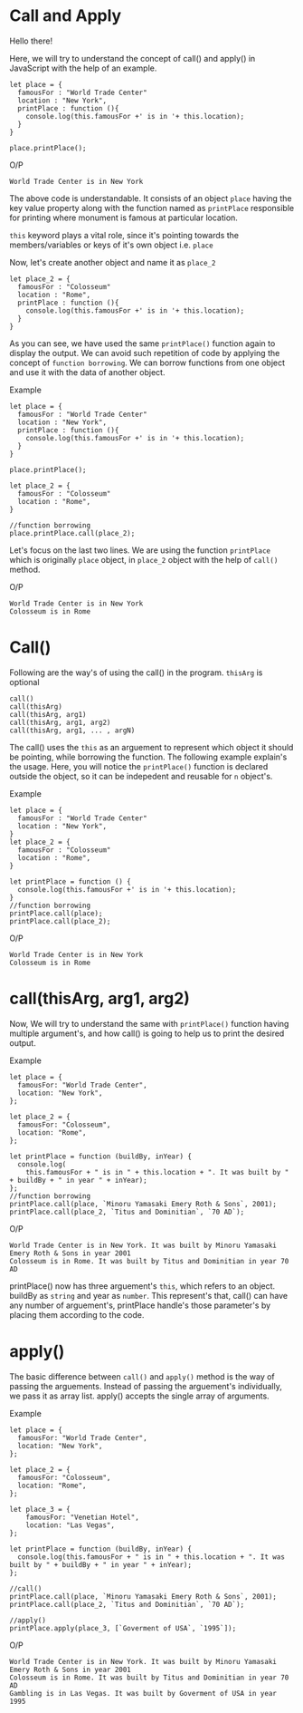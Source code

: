# Call and Apply

Hello there!

Here, we will try to understand the concept of call() and apply() in JavaScript with the help of an example.

```
let place = {
  famousFor : "World Trade Center"
  location : "New York",
  printPlace : function (){
    console.log(this.famousFor +' is in '+ this.location);
  }
}

place.printPlace();
```
O/P
```
World Trade Center is in New York
```
The above code is understandable. It consists of an object ```place``` having the key value property along with the function named as ```printPlace``` responsible for printing where monument is famous at particular location. 

```this``` keyword plays a vital role, since it's pointing towards the members/variables or keys of it's own object i.e. ```place```

Now, let's create another object and name it as ```place_2```

```
let place_2 = {
  famousFor : "Colosseum"
  location : "Rome",
  printPlace : function (){
    console.log(this.famousFor +' is in '+ this.location);
  }
}
```
As you can see, we have used the same ```printPlace()``` function again to display the output. We can avoid such repetition of code by applying the concept of ```function borrowing```. We can borrow functions from one object and use it with the data of another object.

Example
```
let place = {
  famousFor : "World Trade Center"
  location : "New York",
  printPlace : function (){
    console.log(this.famousFor +' is in '+ this.location);
  }
}

place.printPlace();

let place_2 = {
  famousFor : "Colosseum"
  location : "Rome",
}

//function borrowing
place.printPlace.call(place_2);
```
Let's focus on the last two lines.
We are using the function ```printPlace``` which is originally  ```place``` object, in ```place_2``` object with the help of ```call()``` method.

O/P
```
World Trade Center is in New York
Colosseum is in Rome
```

# Call()
Following are the way's of using the call() in the program. ```thisArg``` is optional
```
call()
call(thisArg)
call(thisArg, arg1)
call(thisArg, arg1, arg2)
call(thisArg, arg1, ... , argN)
```

The call() uses the ```this``` as an arguement to represent which object it should be pointing, while borrowing the function. The following example explain's the usage. Here, you will notice the ```printPlace()``` function is declared outside the object, so it can be indepedent and reusable for ```n``` object's.

Example
```
let place = {
  famousFor : "World Trade Center"
  location : "New York",
}
let place_2 = {
  famousFor : "Colosseum"
  location : "Rome",
}

let printPlace = function () {
  console.log(this.famousFor +' is in '+ this.location);
} 
//function borrowing
printPlace.call(place);
printPlace.call(place_2);
```
O/P
```
World Trade Center is in New York
Colosseum is in Rome
```

# call(thisArg, arg1, arg2)

Now, 
We will try to understand the same with ```printPlace()``` function having multiple argument's, and how call() is going to help us to print the desired output.

Example

```
let place = {
  famousFor: "World Trade Center",
  location: "New York",
};

let place_2 = {
  famousFor: "Colosseum",
  location: "Rome",
};

let printPlace = function (buildBy, inYear) {
  console.log(
    this.famousFor + " is in " + this.location + ". It was built by " + buildBy + " in year " + inYear);
};
//function borrowing
printPlace.call(place, `Minoru Yamasaki Emery Roth & Sons`, 2001);
printPlace.call(place_2, `Titus and Dominitian`, `70 AD`);
```
O/P
```
World Trade Center is in New York. It was built by Minoru Yamasaki Emery Roth & Sons in year 2001
Colosseum is in Rome. It was built by Titus and Dominitian in year 70 AD
```

printPlace() now has three arguement's ```this```, which refers to an object. buildBy as ```string``` and year as ```number```. 
This represent's that, call() can have any number of arguement's, printPlace handle's those parameter's by placing them according to the code.


# apply()

The basic difference between ```call()``` and ```apply()``` method is the way of passing the arguements. Instead of passing the arguement's individually, we pass it as array list. apply() accepts the single array of arguments.

Example

```
let place = {
  famousFor: "World Trade Center",
  location: "New York",
};

let place_2 = {
  famousFor: "Colosseum",
  location: "Rome",
};

let place_3 = {
    famousFor: "Venetian Hotel",
    location: "Las Vegas",
};

let printPlace = function (buildBy, inYear) {
  console.log(this.famousFor + " is in " + this.location + ". It was built by " + buildBy + " in year " + inYear);
};

//call()
printPlace.call(place, `Minoru Yamasaki Emery Roth & Sons`, 2001);
printPlace.call(place_2, `Titus and Dominitian`, `70 AD`);

//apply()
printPlace.apply(place_3, [`Goverment of USA`, `1995`]);
```
O/P
```
World Trade Center is in New York. It was built by Minoru Yamasaki Emery Roth & Sons in year 2001       
Colosseum is in Rome. It was built by Titus and Dominitian in year 70 AD
Gambling is in Las Vegas. It was built by Goverment of USA in year 1995
```
